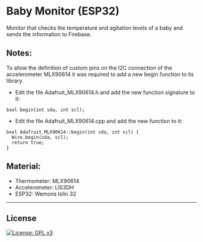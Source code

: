 # Baby Monitor (ESP32)
Monitor that checks the temperature and agitation levels of a baby and sends the information to Firebase.

## Notes:
To allow the definition of custom pins on the I2C connection of the accelerometer MLX90614 it was required to add a new begin function to its library.

- Edit the file Adafruit_MLX90614.h and add the new function signature to it:
```
bool begin(int sda, int scl);
```
- Edit the file Adafruit_MLX90614.cpp and add the new function to it:
```
bool Adafruit_MLX90614::begin(int sda, int scl) {
  Wire.begin(sda, scl);
  return true;
}
```
## Material:
- Thermometer: MLX90614
- Accelerometer: LIS3DH
- ESP32: Wemons lolin 32
----------------------------------------------------------------

## License
[![License: GPL v3](https://img.shields.io/badge/License-GPLv3-blue.svg)](https://www.gnu.org/licenses/gpl-3.0)
